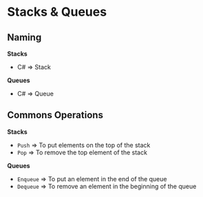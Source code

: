 # Stacks & Queues

## Naming

**Stacks**

- C# => Stack<Type>

**Queues**

- C# => Queue<Type>

## Commons Operations

**Stacks**

- `Push` => To put elements on the top of the stack
- `Pop`  => To remove the top element of the stack

**Queues**

- `Enqueue` => To put an element in the end of the queue
- `Dequeue` => To remove an element in the beginning of the queue